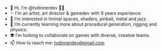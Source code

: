 - 👋 Hi, I’m @tvdinnerdev 👩‍💻
- ✨ I'm an artist, art director & gamedev with 9 years experience.
- 👀 I’m interested in liminal spaces, shaders, pinball, metal and jazz.
- 🔎 I’m currently learning more about procedural generation, rigging and physics.
- 👽 I’m looking to collaborate on games with diverse, creative teams.
- 📫 How to reach me: tvdinnerdev@gmail.com
